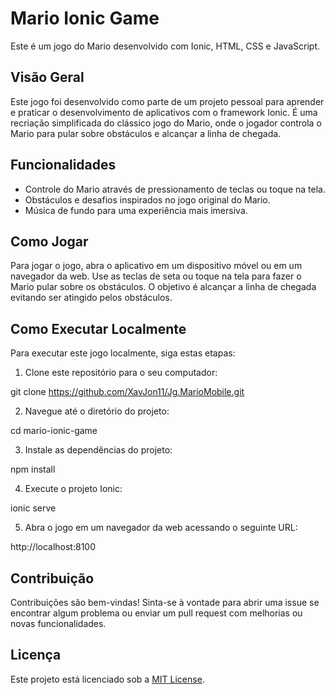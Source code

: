 # Mario Ionic Game

Este é um jogo do Mario desenvolvido com Ionic, HTML, CSS e JavaScript.

## Visão Geral

Este jogo foi desenvolvido como parte de um projeto pessoal para aprender e praticar o desenvolvimento de aplicativos com o framework Ionic. É uma recriação simplificada do clássico jogo do Mario, onde o jogador controla o Mario para pular sobre obstáculos e alcançar a linha de chegada.

## Funcionalidades

- Controle do Mario através de pressionamento de teclas ou toque na tela.
- Obstáculos e desafios inspirados no jogo original do Mario.
- Música de fundo para uma experiência mais imersiva.

## Como Jogar

Para jogar o jogo, abra o aplicativo em um dispositivo móvel ou em um navegador da web. Use as teclas de seta ou toque na tela para fazer o Mario pular sobre os obstáculos. O objetivo é alcançar a linha de chegada evitando ser atingido pelos obstáculos.

## Como Executar Localmente

Para executar este jogo localmente, siga estas etapas:

1. Clone este repositório para o seu computador:

git clone https://github.com/XavJon11/Jg.MarioMobile.git

2. Navegue até o diretório do projeto:

cd mario-ionic-game

3. Instale as dependências do projeto:

npm install

4. Execute o projeto Ionic:

ionic serve

5. Abra o jogo em um navegador da web acessando o seguinte URL:

http://localhost:8100

## Contribuição

Contribuições são bem-vindas! Sinta-se à vontade para abrir uma issue se encontrar algum problema ou enviar um pull request com melhorias ou novas funcionalidades.

## Licença

Este projeto está licenciado sob a [MIT License](LICENSE).

